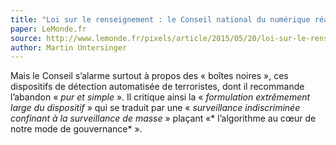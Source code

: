 ```yaml
---
title: "Loi sur le renseignement : le Conseil national du numérique réaffirme ses « sérieuses inquiétudes »"
paper: LeMonde.fr
source: http://www.lemonde.fr/pixels/article/2015/05/20/loi-sur-le-renseignement-le-conseil-national-du-numerique-reaffirme-ses-serieuses-inquietudes_4637089_4408996.html
author: Martin Untersinger
---
```


Mais le Conseil s’alarme surtout à propos des « boîtes noires », ces dispositifs de détection automatisée de terroristes, dont il recommande l’abandon « *pur et simple* ». Il critique ainsi la « *formulation extrêmement large du dispositif* » qui se traduit par une « *surveillance indiscriminée confinant à la surveillance de masse* » plaçant «* l’algorithme au cœur de notre mode de gouvernance* ».
